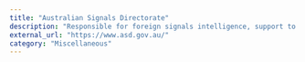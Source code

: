 ```yaml
---
title: "Australian Signals Directorate"
description: "Responsible for foreign signals intelligence, support to military operations, cyber warfare, and information security."
external_url: "https://www.asd.gov.au/"
category: "Miscellaneous"
---
```


